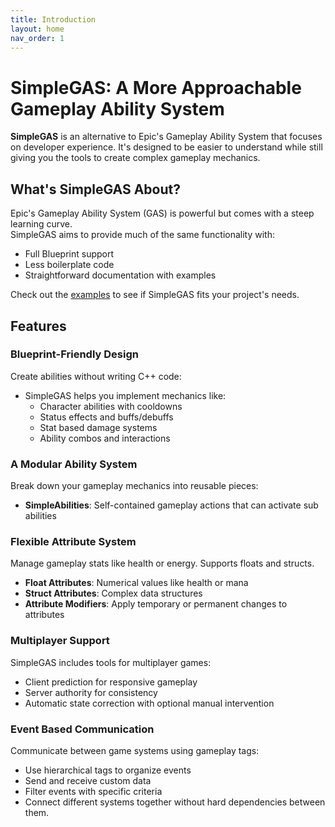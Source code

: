 ```yaml
---
title: Introduction
layout: home
nav_order: 1
---
```


# SimpleGAS: A More Approachable Gameplay Ability System

**SimpleGAS** is an alternative to Epic's Gameplay Ability System that focuses on developer experience. It's designed to be easier to understand while still giving you the tools to create complex gameplay mechanics.

## What's SimpleGAS About?

Epic's Gameplay Ability System (GAS) is powerful but comes with a steep learning curve.  
SimpleGAS aims to provide much of the same functionality with:

- Full Blueprint support
- Less boilerplate code
- Straightforward documentation with examples

Check out the [examples](pages/examples.html) to see if SimpleGAS fits your project's needs.

## Features

### Blueprint-Friendly Design

Create abilities without writing C++ code:

- SimpleGAS helps you implement mechanics like:
  - Character abilities with cooldowns
  - Status effects and buffs/debuffs
  - Stat based damage systems
  - Ability combos and interactions

### A Modular Ability System

Break down your gameplay mechanics into reusable pieces:

- **SimpleAbilities**: Self-contained gameplay actions that can activate sub abilities

### Flexible Attribute System

Manage gameplay stats like health or energy. Supports floats and structs.

- **Float Attributes**: Numerical values like health or mana
- **Struct Attributes**: Complex data structures
- **Attribute Modifiers**: Apply temporary or permanent changes to attributes

### Multiplayer Support

SimpleGAS includes tools for multiplayer games:

- Client prediction for responsive gameplay
- Server authority for consistency
- Automatic state correction with optional manual intervention

### Event Based Communication

Communicate between game systems using gameplay tags:
- Use hierarchical tags to organize events
- Send and receive custom data
- Filter events with specific criteria
- Connect different systems together without hard dependencies between them.